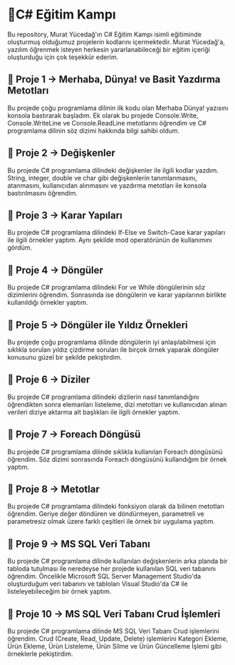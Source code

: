 # :gem:C# Eğitim Kampı
Bu repository, Murat Yücedağ'ın C# Eğitim Kampı isimli eğitiminde oluşturmuş olduğumuz projelerin kodlarını içermektedir. Murat Yücedağ'a, yazılım öğrenmek isteyen herkesin yararlanabileceği bir eğitim içeriği oluşturduğu için çok teşekkür ederim.

## :pushpin: Proje 1 -> Merhaba, Dünya! ve Basit Yazdırma Metotları
Bu projede çoğu programlama dilinin ilk kodu olan Merhaba Dünya! yazısını konsola bastırarak başladım. Ek olarak bu projede Console.Write, Console.WriteLine ve Console.ReadLine metotlarını öğrendim ve C# programlama dilinin söz dizimi hakkında bilgi sahibi oldum.

## :pushpin: Proje 2 -> Değişkenler
Bu projede C# programlama dilindeki değişkenler ile ilgili kodlar yazdım. String, integer, double ve char gibi değişkenlerin tanımlanmasını, atanmasını, kullanıcıdan alınmasını ve yazdırma metotları ile konsola bastırılmasını öğrendim.

## :pushpin: Proje 3 -> Karar Yapıları
Bu projede C# programlama dilindeki If-Else ve Switch-Case karar yapıları ile ilgili örnekler yaptım. Aynı şekilde mod operatörünün de kullanımını gördüm.

## :pushpin: Proje 4 -> Döngüler
Bu projede C# programlama dilindeki For ve While döngülerinin söz dizimlerini öğrendim. Sonrasında ise döngülerin ve karar yapılarının birlikte kullanıldığı örnekler yaptım.

## :pushpin: Proje 5 -> Döngüler ile Yıldız Örnekleri
Bu projede çoğu programlama dilinde döngülerin iyi anlaşılabilmesi için sıklıkla sorulan yıldız çizdirme soruları ile birçok örnek yaparak döngüler konusunu güzel bir şekilde pekiştirdim.

## :pushpin: Proje 6 -> Diziler
Bu projede C# programlama dilindeki dizilerin nasıl tanımlandığını öğrendikten sonra elemanları listeleme, dizi metotları ve kullanıcıdan alınan verileri diziye aktarma alt başlıkları ile ilgili örnekler yaptım.

## :pushpin: Proje 7 -> Foreach Döngüsü
Bu projede C# programlama dilinde sıklıkla kullanılan Foreach döngüsünü öğrendim. Söz dizimi sonrasında Foreach döngüsünü kullandığım bir örnek yaptım.

## :pushpin: Proje 8 -> Metotlar
Bu projede C# programlama dilindeki fonksiyon olarak da bilinen metotları öğrendim. Geriye değer döndüren ve döndürmeyen, parametreli ve parametresiz olmak üzere farklı çeşitleri ile örnek bir uygulama yaptım.

## :pushpin: Proje 9 -> MS SQL Veri Tabanı
Bu projede C# programlama dilinde kullanılan değişkenlerin arka planda bir tabloda tutulması ile neredeyse her projede kullanılan SQL veri tabanını öğrendim. Öncelikle Microsoft SQL Server Management Studio'da oluşturduğum veri tabanını ve tabloları Visual Studio'da C# ile listeleyebileceğim bir örnek yaptım.

## :pushpin: Proje 10 -> MS SQL Veri Tabanı Crud İşlemleri
Bu projede C# programlama dilinde MS SQL Veri Tabanı Crud işlemlerini öğrendim. Crud (Create, Read, Update, Delete) işlemlerini Kategori Ekleme, Ürün Ekleme, Ürün Listeleme, Ürün Silme ve Ürün Güncelleme İşlemi gibi örneklerle pekiştirdim.
